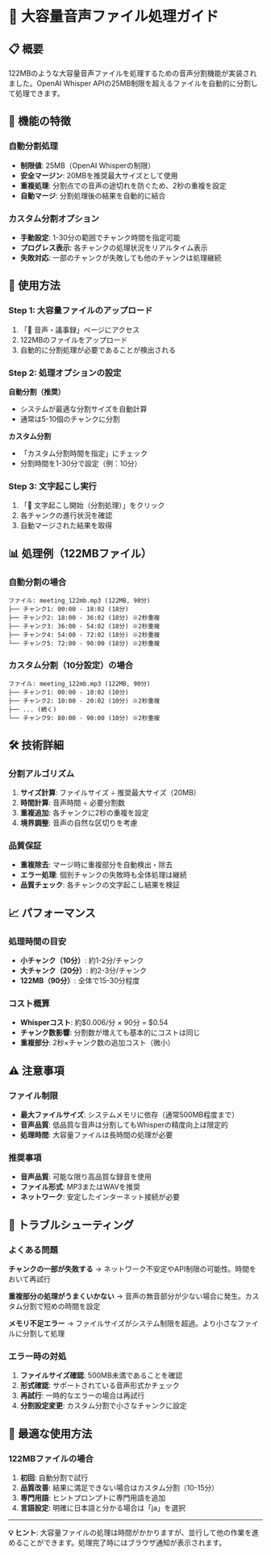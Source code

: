 # 🎤 大容量音声ファイル処理ガイド

## 📋 概要

122MBのような大容量音声ファイルを処理するための音声分割機能が実装されました。OpenAI Whisper APIの25MB制限を超えるファイルを自動的に分割して処理できます。

## 🚀 機能の特徴

### 自動分割処理
- **制限値**: 25MB（OpenAI Whisperの制限）
- **安全マージン**: 20MBを推奨最大サイズとして使用
- **重複処理**: 分割点での音声の途切れを防ぐため、2秒の重複を設定
- **自動マージ**: 分割処理後の結果を自動的に結合

### カスタム分割オプション
- **手動設定**: 1-30分の範囲でチャンク時間を指定可能
- **プログレス表示**: 各チャンクの処理状況をリアルタイム表示
- **失敗対応**: 一部のチャンクが失敗しても他のチャンクは処理継続

## 📝 使用方法

### Step 1: 大容量ファイルのアップロード
1. 「🎤 音声・議事録」ページにアクセス
2. 122MBのファイルをアップロード
3. 自動的に分割処理が必要であることが検出される

### Step 2: 処理オプションの設定
**自動分割（推奨）**
- システムが最適な分割サイズを自動計算
- 通常は5-10個のチャンクに分割

**カスタム分割**
- 「カスタム分割時間を指定」にチェック
- 分割時間を1-30分で設定（例：10分）

### Step 3: 文字起こし実行
1. 「🎯 文字起こし開始（分割処理）」をクリック
2. 各チャンクの進行状況を確認
3. 自動マージされた結果を取得

## 📊 処理例（122MBファイル）

### 自動分割の場合
```
ファイル: meeting_122mb.mp3 (122MB, 90分)
├── チャンク1: 00:00 - 18:02 (18分)
├── チャンク2: 18:00 - 36:02 (18分) ※2秒重複
├── チャンク3: 36:00 - 54:02 (18分) ※2秒重複
├── チャンク4: 54:00 - 72:02 (18分) ※2秒重複
└── チャンク5: 72:00 - 90:00 (18分) ※2秒重複
```

### カスタム分割（10分設定）の場合
```
ファイル: meeting_122mb.mp3 (122MB, 90分)
├── チャンク1: 00:00 - 10:02 (10分)
├── チャンク2: 10:00 - 20:02 (10分) ※2秒重複
├── ... (続く)
└── チャンク9: 80:00 - 90:00 (10分) ※2秒重複
```

## 🛠️ 技術詳細

### 分割アルゴリズム
1. **サイズ計算**: ファイルサイズ ÷ 推奨最大サイズ（20MB）
2. **時間計算**: 音声時間 ÷ 必要分割数
3. **重複追加**: 各チャンクに2秒の重複を設定
4. **境界調整**: 音声の自然な区切りを考慮

### 品質保証
- **重複除去**: マージ時に重複部分を自動検出・除去
- **エラー処理**: 個別チャンクの失敗時も全体処理は継続
- **品質チェック**: 各チャンクの文字起こし結果を検証

## 📈 パフォーマンス

### 処理時間の目安
- **小チャンク（10分）**: 約1-2分/チャンク
- **大チャンク（20分）**: 約2-3分/チャンク
- **122MB（90分）**: 全体で15-30分程度

### コスト概算
- **Whisperコスト**: 約$0.006/分 × 90分 = $0.54
- **チャンク数影響**: 分割数が増えても基本的にコストは同じ
- **重複部分**: 2秒×チャンク数の追加コスト（微小）

## ⚠️ 注意事項

### ファイル制限
- **最大ファイルサイズ**: システムメモリに依存（通常500MB程度まで）
- **音声品質**: 低品質な音声は分割してもWhisperの精度向上は限定的
- **処理時間**: 大容量ファイルは長時間の処理が必要

### 推奨事項
- **音声品質**: 可能な限り高品質な録音を使用
- **ファイル形式**: MP3またはWAVを推奨
- **ネットワーク**: 安定したインターネット接続が必要

## 🔧 トラブルシューティング

### よくある問題
**チャンクの一部が失敗する**
→ ネットワーク不安定やAPI制限の可能性。時間をおいて再試行

**重複部分の処理がうまくいかない**
→ 音声の無音部分が少ない場合に発生。カスタム分割で短めの時間を設定

**メモリ不足エラー**
→ ファイルサイズがシステム制限を超過。より小さなファイルに分割して処理

### エラー時の対処
1. **ファイルサイズ確認**: 500MB未満であることを確認
2. **形式確認**: サポートされている音声形式かチェック
3. **再試行**: 一時的なエラーの場合は再試行
4. **分割設定変更**: カスタム分割で小さなチャンクに設定

## 🎯 最適な使用方法

### 122MBファイルの場合
1. **初回**: 自動分割で試行
2. **品質改善**: 結果に満足できない場合はカスタム分割（10-15分）
3. **専門用語**: ヒントプロンプトに専門用語を追加
4. **言語設定**: 明確に日本語と分かる場合は「ja」を選択

---

**💡 ヒント**: 大容量ファイルの処理は時間がかかりますが、並行して他の作業を進めることができます。処理完了時にはブラウザ通知が表示されます。
